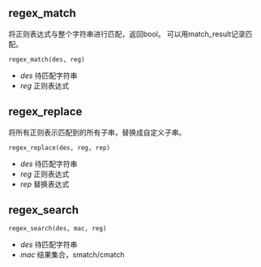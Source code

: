 ## regex_match

将正则表达式与整个字符串进行匹配，返回bool。
可以用match_result记录匹配。

`regex_match(des, reg)`

- *des* 待匹配字符串
- *reg* 正则表达式

## regex_replace 

将所有正则表示匹配到的所有子串，替换成自定义子串。

`regex_replace(des, reg, rep)`

- *des* 待匹配字符串
- *reg* 正则表达式
- *rep* 替换表达式
 
## regex_search

`regex_search(des, mac, reg)`

- *des* 待匹配字符串
- *mac* 结果集合，smatch/cmatch
